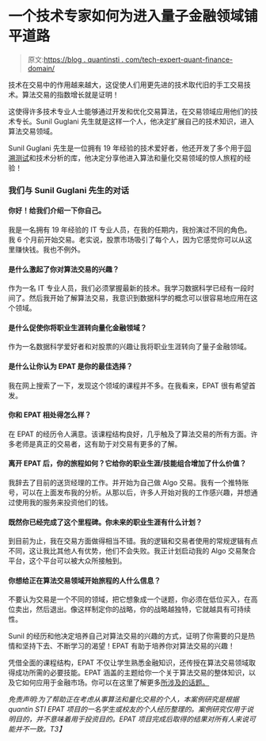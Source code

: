 # 一个技术专家如何为进入量子金融领域铺平道路

> 原文:[https://blog . quantinsti . com/tech-expert-quant-finance-domain/](https://blog.quantinsti.com/tech-expert-quant-finance-domain/)

技术在交易中的作用越来越大，这促使人们用更先进的技术取代旧的手工交易技术。算法交易的指数增长就是证明！

这使得许多技术专业人士能够通过开发和优化交易算法，在交易领域应用他们的技术专长。Sunil Guglani 先生就是这样一个人，他决定扩展自己的技术知识，进入算法交易领域。

Sunil Guglani 先生是一位拥有 19 年经验的技术爱好者，他还开发了多个用于[回溯测试](https://blog.quantinsti.com/backtesting)和技术分析的库，他决定分享他进入算法和量化交易领域的惊人旅程的经验！

### **我们与 Sunil Guglani 先生的对话**

#### 你好！给我们介绍一下你自己。

我是一名拥有 19 年经验的 IT 专业人员，在我的任期内，我扮演过不同的角色。我 6 个月前开始交易。老实说，股票市场吸引了每个人，因为它感觉你可以从这里赚快钱。我也不例外。

#### 是什么激起了你对算法交易的兴趣？

作为一名 IT 专业人员，我们必须掌握最新的技术。我学习数据科学已经有一段时间了。然后我开始了解算法交易，我意识到数据科学的概念可以很容易地应用在这个领域。

#### 是什么促使你将职业生涯转向量化金融领域？

作为一名数据科学爱好者和对股票的兴趣让我将职业生涯转向了量子金融领域。

#### 是什么让你认为 EPAT 是你的最佳选择？

我在网上搜索了一下，发现这个领域的课程并不多。在我看来，EPAT 很有希望首发。

#### 你和 EPAT 相处得怎么样？

在 EPAT 的经历令人满意。该课程结构良好，几乎触及了算法交易的所有方面。许多老师是真正的交易者，这有助于对交易有更多的了解。

#### 离开 EPAT 后，你的旅程如何？它给你的职业生涯/技能组合增加了什么价值？

我辞去了目前的送货经理的工作。并开始为自己做 Algo 交易。我有一个推特账号，可以在上面发布我的分析。从那以后，许多人开始对我的工作感兴趣，并想通过使用我的服务来投资他们的钱。

#### 既然你已经完成了这个里程碑。你未来的职业生涯有什么计划？

到目前为止，我在交易方面做得相当不错。我的逻辑和交易者使用的常规逻辑有点不同，这让我比其他人有优势，他们不会失败。我正计划启动我的 Algo 交易聚合平台，这个平台可以被大众所接触到。

#### 你想给正在算法交易领域开始旅程的人什么信息？

不要认为交易是一个不同的领域，把它想象成一个谜题，你必须在低位买入，在高位卖出，然后退出。像这样制定你的战略，你的战略越独特，它就越具有可持续性。

Sunil 的经历和他决定培养自己对算法交易的兴趣的方式，证明了你需要的只是热情和坚持下去、不断学习的渴望！EPAT 有助于培养你对算法交易的兴趣！

凭借全面的课程结构，EPAT 不仅让学生熟悉金融知识，还传授在算法交易领域取得成功所需的必要技能。EPAT 涵盖的主题给你一个关于算法交易的整体知识，以及它如何应用于金融市场。你可以在这里了解更多[所涉及的话题。](https://www.quantinsti.com/epat#curriculum-block)

*免责声明:为了帮助正在考虑从事算法和量化交易的个人，本案例研究是根据 quantin STI EPAT 项目的一名学生或校友的个人经历整理的。案例研究仅用于说明目的，并不意味着用于投资目的。EPAT 项目完成后取得的结果对所有人来说可能并不一致。T3】*